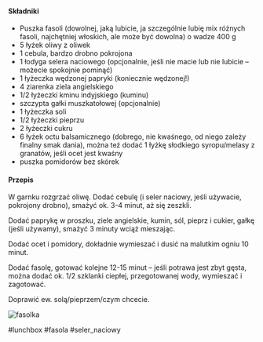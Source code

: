 #### Składniki

-   Puszka fasoli (dowolnej, jaką lubicie, ja szczególnie lubię mix różnych fasoli, najchętniej włoskich, ale może być dowolna) o wadze 400 g
-   5 łyżek oliwy z oliwek
-   1 cebula, bardzo drobno pokrojona
-   1 łodyga selera naciowego (opcjonalnie, jeśli nie macie lub nie lubicie – możecie spokojnie pominąć)
-   1 łyżeczka wędzonej papryki (koniecznie wędzonej!)
-   4 ziarenka ziela angielskiego
-   1/2 łyżeczki kminu indyjskiego (kuminu)
-   szczypta gałki muszkatołowej (opcjonalnie)
-   1 łyżeczka soli
-   1/2 łyżeczki pieprzu
-   2 łyżeczki cukru
-   6 łyżek octu balsamicznego (dobrego, nie kwaśnego, od niego zależy finalny smak dania), można też dodać 1 łyżkę słodkiego syropu/melasy z granatów, jeśli ocet jest kwaśny
-   puszka pomidorów bez skórek

#### Przepis

W garnku rozgrzać oliwę. Dodać cebulę (i seler naciowy, jeśli używacie, pokrojony drobno), smażyć ok. 3-4 minut, aż się zeszkli.

Dodać paprykę w proszku, ziele angielskie, kumin, sól, pieprz i cukier, gałkę (jeśli używamy), smażyć 3 minuty wciąż mieszając.

Dodać ocet i pomidory, dokładnie wymieszać i dusić na malutkim ogniu 10 minut.

Dodać fasolę, gotować kolejne 12-15 minut – jeśli potrawa jest zbyt gęsta, można dodać ok. 1/2 szklanki ciepłej, przegotowanej wody, wymieszać i zagotować.

Doprawić ew. solą/pieprzem/czym chcecie.

![fasolka](https://i1.wp.com/whiteplate.com/wp-content/uploads/2018/03/180603_0010-kopia.jpg?w=1000&ssl=1)

#lunchbox #fasola #seler_naciowy
